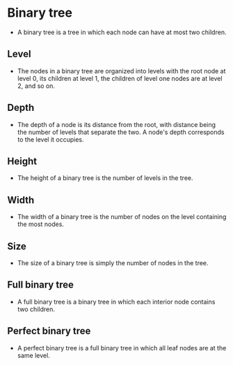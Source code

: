 # Binary tree #

- A binary tree is a tree in which each node can have at most two children.

## Level ##

- The nodes in a binary tree are organized into levels with the root node at level 0, its children at level 1, the children of level one nodes are at level 2, and so on.

## Depth ##

- The depth of a node is its distance from the root, with distance being the number of levels that separate the two. A node's depth corresponds to the level it occupies.

## Height ##

- The height of a binary tree is the number of levels in the tree.

## Width ##

- The width of a binary tree is the number of nodes on the level containing the most nodes.

## Size ##

- The size of a binary tree is simply the number of nodes in the tree.

## Full binary tree ##

- A full binary tree is a binary tree in which each interior node contains two children.

## Perfect binary tree ##

- A perfect binary tree is a full binary tree in which all leaf nodes are at the same level.
